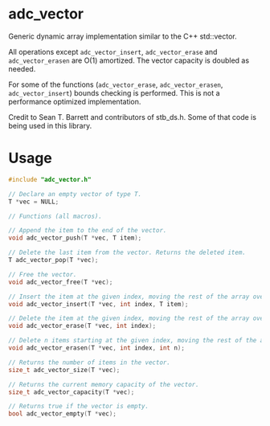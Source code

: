 adc_vector
========================

Generic dynamic array implementation similar to the C++ std::vector.

All operations except `adc_vector_insert`, `adc_vector_erase` and `adc_vector_erasen` are O(1) amortized. The vector capacity is doubled as needed.

For some of the functions (`adc_vector_erase`, `adc_vector_erasen`, `adc_vector_insert`) bounds checking is performed. This is not a performance optimized implementation.

Credit to Sean T. Barrett and contributors of stb_ds.h. Some of that code is being used in this library.

# Usage

```c
#include "adc_vector.h"

// Declare an empty vector of type T.
T *vec = NULL;

// Functions (all macros).

// Append the item to the end of the vector.
void adc_vector_push(T *vec, T item);

// Delete the last item from the vector. Returns the deleted item.
T adc_vector_pop(T *vec);

// Free the vector.
void adc_vector_free(T *vec);

// Insert the item at the given index, moving the rest of the array over.
void adc_vector_insert(T *vec, int index, T item);

// Delete the item at the given index, moving the rest of the array over.
void adc_vector_erase(T *vec, int index);

// Delete n items starting at the given index, moving the rest of the array over.
void adc_vector_erasen(T *vec, int index, int n);

// Returns the number of items in the vector.
size_t adc_vector_size(T *vec);

// Returns the current memory capacity of the vector.
size_t adc_vector_capacity(T *vec);

// Returns true if the vector is empty.
bool adc_vector_empty(T *vec);
```
